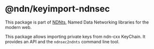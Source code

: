 # @ndn/keyimport-ndnsec

This package is part of [NDNts](https://yoursunny.com/p/NDNts/), Named Data Networking libraries for the modern web.

This package allows importing private keys from ndn-cxx KeyChain.
It provides an API and the `ndnsec2ndnts` command line tool.
